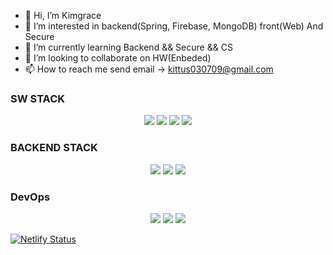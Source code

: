 - 👋 Hi, I’m Kimgrace
- 👀 I’m interested in backend(Spring, Firebase, MongoDB) front(Web) And Secure
- 🌱 I’m currently learning Backend && Secure && CS
- 💞️ I’m looking to collaborate on HW(Enbeded)
- 📫 How to reach me send email -> kittus030709@gmail.com

### SW STACK
<div align="center">
<img src="https://img.shields.io/badge/Python-3776AB?style=for-the-badge&logo=Python&logoColor=white">
<img src="https://img.shields.io/badge/HTML5-000000?style=for-the-badge&logo=HTML5&logoColor=#E34F26"/></a>
<img src="https://img.shields.io/badge/C-FE9A85?style=for-the-badge&logo=C&logoColor=#A8B9CC"/></a>
<img src="https://img.shields.io/badge/JavaScript-000000?style=for-the-badge&logo=JavaScript&logoColor=#F7DF1E"/></a>
</div>

### BACKEND STACK
<div align="center">
  <img src="https://img.shields.io/badge/Spring-CDD2FF?style=for-the-badge&logo=Spring&logoColor=#6DB33F"/></a>
  <img src="https://img.shields.io/badge/ts-node-3178C6?style=for-the-badge&logo=ts-node&logoColor=white"></a>
  <img src="https://img.shields.io/badge/Flask-000000?style=for-the-badge&logo=Flask&logoColor=white"/></a>
</div>

### DevOps
<div align="center">
  <img src="https://img.shields.io/badge/Git-F05032?style=for-the-badge&logo=Git&logoColor=white"/></a>
  <img src="https://img.shields.io/badge/7Zip-000000?style=for-the-badge&logo=7Zip&logoColor=white"/></a>
  <img src="https://img.shields.io/badge/Firefox Browser-FF7139?style=for-the-badge&logo=Firefox Browser&logoColor=white"/></a>
</div>

[![Netlify Status](https://api.netlify.com/api/v1/badges/1d125cf1-366f-44c8-91b5-f2e964489160/deploy-status)](https://app.netlify.com/sites/stately-meerkat-704bcc/deploys)
<!---
Kimngeunhye/Kimngeunhye is a ✨ special ✨ repository because its `README.md` (this file) appears on your GitHub profile.
You can click the Preview link to take a look at your changes.
--->
